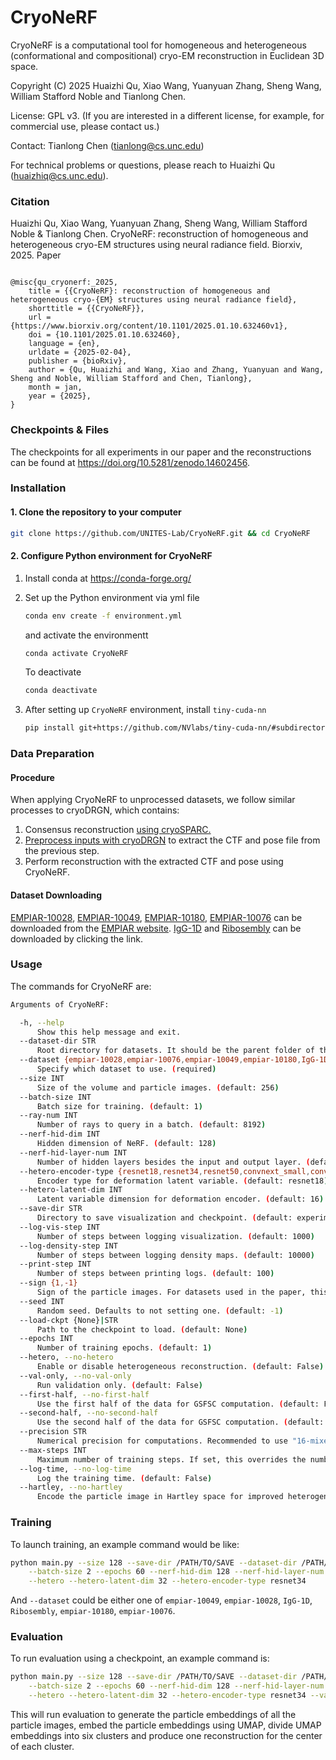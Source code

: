 # CryoNeRF

CryoNeRF is a computational tool for homogeneous and heterogeneous (conformational and compositional) cryo-EM reconstruction in Euclidean 3D space.

Copyright (C) 2025 Huaizhi Qu, Xiao Wang, Yuanyuan Zhang, Sheng Wang, William Stafford Noble and Tianlong Chen.

License: GPL v3. (If you are interested in a different license, for example, for commercial use, please contact us.)

Contact: Tianlong Chen (tianlong@cs.unc.edu)

For technical problems or questions, please reach to Huaizhi Qu (huaizhiq@cs.unc.edu).

### Citation

Huaizhi Qu, Xiao Wang, Yuanyuan Zhang, Sheng Wang, William Stafford Noble & Tianlong Chen. CryoNeRF: reconstruction of homogeneous and heterogeneous cryo-EM structures using neural radiance field. Biorxiv, 2025. Paper

```

@misc{qu_cryonerf:_2025,
	title = {{CryoNeRF}: reconstruction of homogeneous and heterogeneous cryo-{EM} structures using neural radiance field},
	shorttitle = {{CryoNeRF}},
	url = {https://www.biorxiv.org/content/10.1101/2025.01.10.632460v1},
	doi = {10.1101/2025.01.10.632460},
	language = {en},
	urldate = {2025-02-04},
	publisher = {bioRxiv},
	author = {Qu, Huaizhi and Wang, Xiao and Zhang, Yuanyuan and Wang, Sheng and Noble, William Stafford and Chen, Tianlong},
	month = jan,
	year = {2025},
}

```

### Checkpoints & Files

The checkpoints for all experiments in our paper and the reconstructions can be found at https://doi.org/10.5281/zenodo.14602456.

### Installation

#### 1. Clone the repository to your computer

```bash
git clone https://github.com/UNITES-Lab/CryoNeRF.git && cd CryoNeRF
```

#### 2. Configure Python environment for CryoNeRF

1. Install conda at https://conda-forge.org/

2. Set up the Python environment via yml file

   ```bash
   conda env create -f environment.yml
   ```

   and activate the environmentt

   ```bash
   conda activate CryoNeRF
   ```

   To deactivate

   ```bash
   conda deactivate
   ```

3. After setting up `CryoNeRF` environment, install `tiny-cuda-nn`

   ```bash
   pip install git+https://github.com/NVlabs/tiny-cuda-nn/#subdirectory=bindings/torch
   ```

### Data Preparation

#### Procedure

When applying CryoNeRF to unprocessed datasets, we follow similar processes to cryoDRGN, which contains:

1. Consensus reconstruction [using cryoSPARC.](https://ez-lab.gitbook.io/cryodrgn/cryodrgn-empiar-10076-tutorial#id-2-consensus-reconstruction-optional)
2. [Preprocess inputs with cryoDRGN](https://ez-lab.gitbook.io/cryodrgn/cryodrgn-empiar-10076-tutorial#id-3-preprocess-inputs) to extract the CTF and pose file from the previous step.
3. Perform reconstruction with the extracted CTF and pose using CryoNeRF.

#### Dataset Downloading

[EMPIAR-10028](https://www.ebi.ac.uk/empiar/EMPIAR-10028/), [EMPIAR-10049](https://www.ebi.ac.uk/empiar/EMPIAR-10049/), [EMPIAR-10180](https://www.ebi.ac.uk/empiar/EMPIAR-10180/), [EMPIAR-10076](https://www.ebi.ac.uk/empiar/EMPIAR-10176/) can be downloaded from the [EMPIAR website](https://www.ebi.ac.uk/empiar/). [IgG-1D](https://zenodo.org/records/11629428/files/IgG-1D.zip?download=1) and [Ribosembly](https://zenodo.org/records/12528292/files/Ribosembly.zip?download=1) can be downloaded by clicking the link.

### Usage

The commands for CryoNeRF are:

```bash
Arguments of CryoNeRF:

  -h, --help
      Show this help message and exit.
  --dataset-dir STR
      Root directory for datasets. It should be the parent folder of the dataset you want to reconstruct. (required)
  --dataset {empiar-10028,empiar-10076,empiar-10049,empiar-10180,IgG-1D,Ribosembly}
      Specify which dataset to use. (required)
  --size INT
      Size of the volume and particle images. (default: 256)
  --batch-size INT
      Batch size for training. (default: 1)
  --ray-num INT
      Number of rays to query in a batch. (default: 8192)
  --nerf-hid-dim INT
      Hidden dimension of NeRF. (default: 128)
  --nerf-hid-layer-num INT
      Number of hidden layers besides the input and output layer. (default: 2)
  --hetero-encoder-type {resnet18,resnet34,resnet50,convnext_small,convnext_base}
      Encoder type for deformation latent variable. (default: resnet18)
  --hetero-latent-dim INT
      Latent variable dimension for deformation encoder. (default: 16)
  --save-dir STR
      Directory to save visualization and checkpoint. (default: experiments/test)
  --log-vis-step INT
      Number of steps between logging visualization. (default: 1000)
  --log-density-step INT
      Number of steps between logging density maps. (default: 10000)
  --print-step INT
      Number of steps between printing logs. (default: 100)
  --sign {1,-1}
      Sign of the particle images. For datasets used in the paper, this will be automatically set. (default: -1)
  --seed INT
      Random seed. Defaults to not setting one. (default: -1)
  --load-ckpt {None}|STR
      Path to the checkpoint to load. (default: None)
  --epochs INT
      Number of training epochs. (default: 1)
  --hetero, --no-hetero
      Enable or disable heterogeneous reconstruction. (default: False)
  --val-only, --no-val-only
      Run validation only. (default: False)
  --first-half, --no-first-half
      Use the first half of the data for GSFSC computation. (default: False)
  --second-half, --no-second-half
      Use the second half of the data for GSFSC computation. (default: False)
  --precision STR
      Numerical precision for computations. Recommended to use "16-mixed". (default: 16-mixed)
  --max-steps INT
      Maximum number of training steps. If set, this overrides the number of epochs. (default: -1)
  --log-time, --no-log-time
      Log the training time. (default: False)
  --hartley, --no-hartley
      Encode the particle image in Hartley space for improved heterogeneous reconstruction. (default: True)
```

### Training

To launch training, an example command would be like:
```bash
python main.py --size 128 --save-dir /PATH/TO/SAVE --dataset-dir /PATH/TO/FOLDER --dataset empiar-10076  \
	--batch-size 2 --epochs 60 --nerf-hid-dim 128 --nerf-hid-layer-num 3 \
	--hetero --hetero-latent-dim 32 --hetero-encoder-type resnet34
```
And `--dataset` could be either one of `empiar-10049`, `empiar-10028`, `IgG-1D`, `Ribosembly`, `empiar-10180`, `empiar-10076`.

### Evaluation

To run evaluation using a checkpoint, an example command is:
```bash
python main.py --size 128 --save-dir /PATH/TO/SAVE --dataset-dir /PATH/TO/FOLDER --dataset empiar-10076  \
	--batch-size 2 --epochs 60 --nerf-hid-dim 128 --nerf-hid-layer-num 3 \
	--hetero --hetero-latent-dim 32 --hetero-encoder-type resnet34 --val-only --load-ckpt /PATH/TO/CKPT
```
This will run evaluation to generate the particle embeddings of all the particle images, embed the particle embeddings using UMAP, divide UMAP embeddings into six clusters and produce one reconstruction for the center of each cluster.
